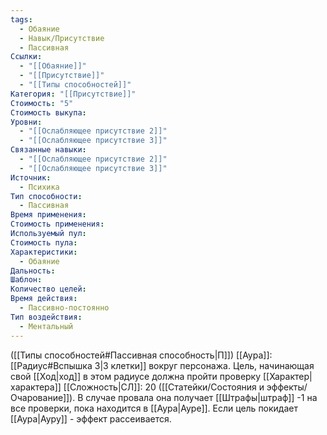 ```yaml
---
tags:
  - Обаяние
  - Навык/Присутствие
  - Пассивная
Ссылки:
  - "[[Обаяние]]"
  - "[[Присутствие]]"
  - "[[Типы способностей]]"
Категория: "[[Присутствие]]"
Стоимость: "5"
Стоимость выкупа: 
Уровни:
  - "[[Ослабляющее присутствие 2]]"
  - "[[Ослабляющее присутствие 3]]"
Связанные навыки:
  - "[[Ослабляющее присутствие 2]]"
  - "[[Ослабляющее присутствие 3]]"
Источник:
  - Психика
Тип способности:
  - Пассивная
Время применения: 
Стоимость применения: 
Используемый пул: 
Стоимость пула: 
Характеристики:
  - Обаяние
Дальность: 
Шаблон: 
Количество целей: 
Время действия:
  - Пассивно-постоянно
Тип воздействия:
  - Ментальный
---
```

([[Типы способностей#Пассивная способность|П]]) [[Аура]]: [[Радиус#Вспышка 3|3 клетки]] вокруг персонажа. Цель, начинающая свой [[Ход|ход]] в этом радиусе должна пройти проверку [[Характер|характера]] [[Сложность|СЛ]]: 20  ([[Статейки/Состояния и эффекты/Очарование]]). В случае провала она получает [[Штрафы|штраф]] -1 на все проверки, пока находится в [[Аура|Ауре]]. Если цель покидает [[Аура|Ауру]] - эффект рассеивается. 
